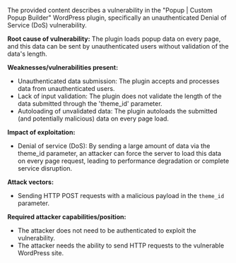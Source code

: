 The provided content describes a vulnerability in the "Popup | Custom Popup Builder" WordPress plugin, specifically an unauthenticated Denial of Service (DoS) vulnerability.

**Root cause of vulnerability:**
The plugin loads popup data on every page, and this data can be sent by unauthenticated users without validation of the data's length.

**Weaknesses/vulnerabilities present:**
- Unauthenticated data submission:  The plugin accepts and processes data from unauthenticated users.
- Lack of input validation: The plugin does not validate the length of the data submitted through the 'theme_id' parameter.
- Autoloading of unvalidated data: The plugin autoloads the submitted (and potentially malicious) data on every page load.

**Impact of exploitation:**
- Denial of service (DoS): By sending a large amount of data via the theme_id parameter, an attacker can force the server to load this data on every page request, leading to performance degradation or complete service disruption.

**Attack vectors:**
- Sending HTTP POST requests with a malicious payload in the `theme_id` parameter.

**Required attacker capabilities/position:**
- The attacker does not need to be authenticated to exploit the vulnerability.
- The attacker needs the ability to send HTTP requests to the vulnerable WordPress site.